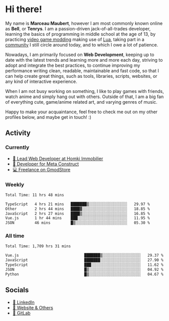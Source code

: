 # Hi there!

My name is **Marceau Maubert**, however I am most commonly known online as **Bell**, or **Tenrys**. I am a passion-driven jack-of-all-trades developer, learning the basics of programming in middle school at the age of 13, by practicing [video game modding](https://garrysmod.com) making use of [Lua](https://lua.org), taking part in a [community](https://metastruct.net) I still circle around today, and to which I owe a lot of patience.

Nowadays, I am primarily focused on **Web Development**, keeping up to date with the latest trends and learning more and more each day, striving to adopt  and integrate the best practices, to continue improving my performance writing clean, readable, maintainable and fast code, so that I can help create great things, such as tools, libraries, scripts, websites, or any kind of interactive experience.

When I am not busy working on something, I like to play games with friends, watch anime and simply hang out with others. Outside of that, I am a big fan of everything cute, game/anime related art, and varying genres of music.

Happy to make your acquaintance, feel free to check me out on my other profiles below, and maybe get in touch! :)

## Activity

### Currently

- [🏢 Lead Web Developer at Homki Immobilier](https://homki-immobilier.com)
- [🎈 Developer for Meta Construct](https://metastruct.net)
- [💻 Freelance on GmodStore](https://www.gmodstore.com/users/Tenrys)

### Weekly
<!--START_SECTION:wakaWeekly-->

```txt
Total Time: 11 hrs 48 mins

TypeScript   4 hrs 21 mins   ███████▒░░░░░░░░░░░░░░░░░   29.97 %
Other        2 hrs 44 mins   ████▓░░░░░░░░░░░░░░░░░░░░   18.85 %
JavaScript   2 hrs 27 mins   ████▒░░░░░░░░░░░░░░░░░░░░   16.85 %
Vue.js       1 hr 44 mins    ███░░░░░░░░░░░░░░░░░░░░░░   11.95 %
JSON         46 mins         █▒░░░░░░░░░░░░░░░░░░░░░░░   05.30 %
```

<!--END_SECTION:wakaWeekly-->

### All time
<!--START_SECTION:wakaTotal-->

```txt
Total Time: 1,709 hrs 31 mins

Vue.js                             ███████▒░░░░░░░░░░░░░░░░░   29.37 %
JavaScript                         ███████░░░░░░░░░░░░░░░░░░   27.90 %
TypeScript                         ███░░░░░░░░░░░░░░░░░░░░░░   11.62 %
JSON                               █▒░░░░░░░░░░░░░░░░░░░░░░░   04.92 %
Python                             █▒░░░░░░░░░░░░░░░░░░░░░░░   04.67 %
```

<!--END_SECTION:wakaTotal-->

## Socials

- [👔 LinkedIn](https://www.linkedin.com/in/marceau-maubert)
- [🔗 Website & Others](https://bell.moe)
- [🦊 GitLab](https://gitlab.com/Tenrys)
